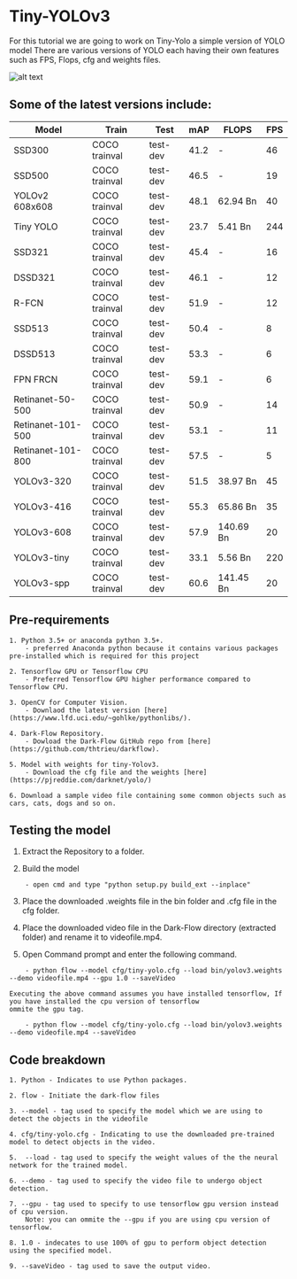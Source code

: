 # Tiny-YOLOv3

For this tutorial we are going to work on Tiny-Yolo a simple version of YOLO model
There are various versions of YOLO each having their own features such as FPS, Flops, cfg and weights files.

![alt text](https://www.arunponnusamy.com/images/yolo-object-detection-opencv-python/yolo-object-detection.jpg)

## Some of the latest versions include:

| Model	           | Train	        | Test	    | mAP	    | FLOPS	    | FPS	|  
|------------------|----------------|-----------|-----------|-----------|-------| 
| SSD300	       | COCO trainval  | test-dev	| 41.2	    | -	        |  46	|    
| SSD500	       | COCO trainval	| test-dev	| 46.5	    | -	        |  19	|   
| YOLOv2 608x608   | COCO trainval	| test-dev	| 48.1	    | 62.94 Bn	|  40	|    
| Tiny YOLO	       | COCO trainval	| test-dev	| 23.7	    | 5.41 Bn	|  244  |	
| SSD321	       | COCO trainval	| test-dev	| 45.4	    | -	        |  16	|    
| DSSD321	       | COCO trainval	| test-dev	| 46.1	    | -	        |  12	|    
| R-FCN	           | COCO trainval	| test-dev	| 51.9	    | -	        |  12	|    
| SSD513	       | COCO trainval	| test-dev	| 50.4	    | -	        |  8    | 	
| DSSD513	       | COCO trainval	| test-dev	| 53.3	    | -	        |  6	|    
| FPN FRCN	       | COCO trainval	| test-dev	| 59.1	    | -	        |  6	|    
| Retinanet-50-500 | COCO trainval	| test-dev	| 50.9	    | -	        |  14	|    
| Retinanet-101-500|COCO trainval	| test-dev	| 53.1	    | -	        |  11	|    
| Retinanet-101-800|COCO trainval	| test-dev	| 57.5	    | -	        |  5	|    
| YOLOv3-320	   |COCO trainval	| test-dev	| 51.5	    | 38.97 Bn	|  45	|    
| YOLOv3-416	   |COCO trainval	| test-dev	| 55.3	    | 65.86 Bn	|  35   |	
| YOLOv3-608	   |COCO trainval	| test-dev	| 57.9	    | 140.69 Bn	|  20	|
| YOLOv3-tiny	   |COCO trainval	| test-dev	| 33.1	    | 5.56 Bn   |  220	|
| YOLOv3-spp	   |COCO trainval	| test-dev	| 60.6	    | 141.45 Bn	|  20	|

## Pre-requirements

```
1. Python 3.5+ or anaconda python 3.5+.
    - preferred Anaconda python because it contains various packages pre-installed which is required for this project
    
2. Tensorflow GPU or Tensorflow CPU 
    - Preferred Tensorflow GPU higher performance compared to Tensorflow CPU.
    
3. OpenCV for Computer Vision.
    - Downlaod the latest version [here](https://www.lfd.uci.edu/~gohlke/pythonlibs/).
    
4. Dark-Flow Repository.
    - Dowload the Dark-Flow GitHub repo from [here](https://github.com/thtrieu/darkflow).
    
5. Model with weights for tiny-Yolov3.
    - Download the cfg file and the weights [here](https://pjreddie.com/darknet/yolo/)

6. Download a sample video file containing some common objects such as cars, cats, dogs and so on.
```

## Testing the model

1. Extract the Repository to a folder.

2. Build the model 
```
    - open cmd and type "python setup.py build_ext --inplace"
```
   
3. Place the downloaded .weights file in the bin folder and .cfg file in the cfg folder.

4. Place the downloaded video file in the Dark-Flow directory (extracted folder) and rename it to videofile.mp4.

5. Open Command prompt and enter the following command.
```
    - python flow --model cfg/tiny-yolo.cfg --load bin/yolov3.weights --demo videofile.mp4 --gpu 1.0 --saveVideo
```
    Executing the above command assumes you have installed tensorflow, If you have installed the cpu version of tensorflow
    ommite the gpu tag.
```
    - python flow --model cfg/tiny-yolo.cfg --load bin/yolov3.weights --demo videofile.mp4 --saveVideo
```

## Code breakdown
```
1. Python - Indicates to use Python packages.

2. flow - Initiate the dark-flow files

3. --model - tag used to specify the model which we are using to detect the objects in the videofile

4. cfg/tiny-yolo.cfg - Indicating to use the downloaded pre-trained model to detect objects in the video.

5.  --load - tag used to specify the weight values of the the neural network for the trained model.

6. --demo - tag used to specify the video file to undergo object detection.

7. --gpu - tag used to specify to use tensorflow gpu version instead of cpu version.
    Note: you can ommite the --gpu if you are using cpu version of tensorflow.
 
8. 1.0 - indecates to use 100% of gpu to perform object detection using the specified model.

9. --saveVideo - tag used to save the output video.
```


